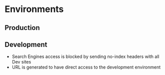 # Environments

## Production
## Development
- Search Engines access is blocked by sending no-index headers with all Dev sites
- URL is generated to have direct access to the development environment

